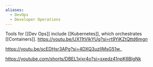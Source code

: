```yaml
---
aliases:
  - DevOps
  - Developer Operations
---
```



Tools for [[Dev Ops]] include [[Kubernetes]], which orchestrates [[Containers]].
https://youtu.be/UX11tVIkYUg?si=rt9YiKZtQttd6mgn

https://youtu.be/scEDHsr3APg?si=4DXQ3uzIIMsG51w_

https://youtube.com/shorts/DBEL1xjxr4o?si=sxedz41npK6BlgNk